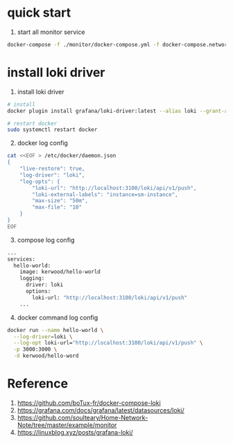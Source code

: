 # quick start

1. start all monitor service

```bash
docker-compose -f ./monitor/docker-compose.yml -f docker-compose.network.yml --profile prometheus  up -d
```


# install loki driver

1. install loki driver

```bash
# install
docker plugin install grafana/loki-driver:latest --alias loki --grant-all-permissions

# restart docker
sudo systemctl restart docker
```


2. docker log config
```bash
cat <<EOF > /etc/docker/daemon.json
{
    "live-restore": true,
    "log-driver": "loki",
    "log-opts": {
        "loki-url": "http://localhost:3100/loki/api/v1/push",
        "loki-external-labels": "instance=sm-instance",
        "max-size": "50m",
        "max-file": "10"        
    }
}
EOF
```

3. compose log config

```bash
...
services:
  hello-world:
    image: kerwood/hello-world
    logging:
      driver: loki
      options:
        loki-url: "http://localhost:3100/loki/api/v1/push"
    ...
```

4. docker command log config

```bash
docker run --name hello-world \
  --log-driver=loki \
  --log-opt loki-url="http://localhost:3100/loki/api/v1/push" \
  -p 3000:3000 \
  -d kerwood/hello-word
```

# Reference

1. https://github.com/boTux-fr/docker-compose-loki
2. https://grafana.com/docs/grafana/latest/datasources/loki/
3. https://github.com/soulteary/Home-Network-Note/tree/master/example/monitor
4. https://linuxblog.xyz/posts/grafana-loki/